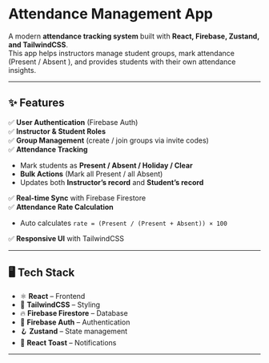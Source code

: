 # Attendance Management App  

A modern **attendance tracking system** built with **React, Firebase, Zustand, and TailwindCSS**.  
This app helps instructors manage student groups, mark attendance (Present / Absent ), and provides students with their own attendance insights.  

---

## ✨ Features  

✅ **User Authentication** (Firebase Auth)  
✅ **Instructor & Student Roles**  
✅ **Group Management** (create / join groups via invite codes)  
✅ **Attendance Tracking**  
- Mark students as **Present / Absent / Holiday / Clear**
- **Bulk Actions** (Mark all Present / all Absent)
- Updates both **Instructor’s record** and **Student’s record**

✅ **Real-time Sync** with Firebase Firestore  
✅ **Attendance Rate Calculation**  
- Auto calculates `rate = (Present / (Present + Absent)) × 100`  

✅ **Responsive UI** with TailwindCSS  

---

## 🖥️ Tech Stack  

- ⚛️ **React** – Frontend  
- 🎨 **TailwindCSS** – Styling  
- 🔥 **Firebase Firestore** – Database  
- 🔐 **Firebase Auth** – Authentication  
- 🪝 **Zustand** – State management  
- 🔔 **React Toast** – Notifications

---

